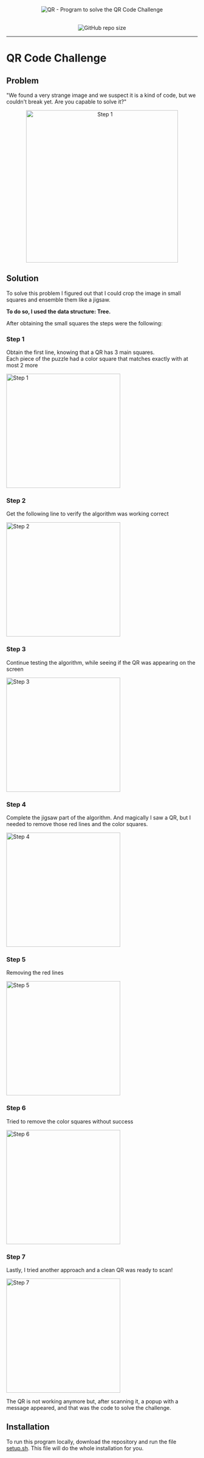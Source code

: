 <div align="center">
  <picture>
    <source media="(prefers-color-scheme: dark)" srcset="media/qr-dark.png">
    <source media="(prefers-color-scheme: light)" srcset="media/qr-light.png">
    <img alt="QR - Program to solve the QR Code Challenge" src="media/qr-dark.png">
  </picture>

  <br />
  <br />

  ![GitHub repo size](https://img.shields.io/github/repo-size/lhbelfanti/qr?style=for-the-badge)
</div>

---

# QR Code Challenge

## Problem

"We found a very strange image and we suspect it is a kind of code, but we couldn't break yet. Are you capable to solve it?"

<p align="center">
    <img width="400" alt="Step 1" src="./src/res/qr.png" />
</p>

## Solution

To solve this problem I figured out that I could crop the image in small squares and ensemble them like a jigsaw.

**To do so, I used the data structure: Tree.**

After obtaining the small squares the steps were the following:

### Step 1
Obtain the first line, knowing that a QR has 3 main squares.</br>
Each piece of the puzzle had a color square that matches exactly with at most 2 more

<img width="300" alt="Step 1" src="./media/steps/step_01.png" />

### Step 2
Get the following line to verify the algorithm was working correct

<img width="300" alt="Step 2" src="./media/steps/step_02.png" />

### Step 3
Continue testing the algorithm, while seeing if the QR was appearing on the screen

<img width="300" alt="Step 3" src="./media/steps/step_03.png" />

### Step 4
Complete the jigsaw part of the algorithm. And magically I saw a QR, but I needed to remove those red lines and the color squares.

<img width="300" alt="Step 4" src="./media/steps/step_04.png" />

### Step 5
Removing the red lines

<img width="300" alt="Step 5" src="./media/steps/step_05.png" />

### Step 6
Tried to remove the color squares without success

<img width="300" alt="Step 6" src="./media/steps/step_06.png" />

### Step 7
Lastly, I tried another approach and a clean QR was ready to scan! 

<img width="300" alt="Step 7" src="./media/steps/step_07.png" />

The QR is not working anymore but, after scanning it, a popup with a message appeared, and that was the code to solve the challenge.

## Installation

To run this program locally, download the repository and run the file [setup.sh](./setup.sh). This file will do the whole installation for you.